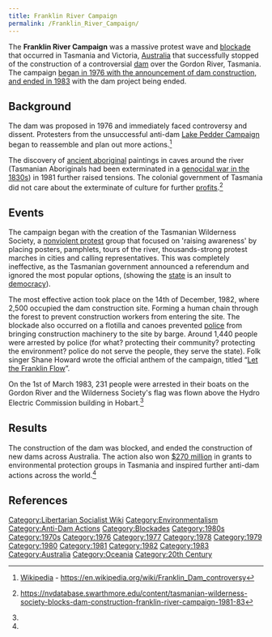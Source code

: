 ```yaml
---
title: Franklin River Campaign
permalink: /Franklin_River_Campaign/
---
```


The **Franklin River Campaign** was a massive protest wave and
[blockade](blockade.md "wikilink") that occurred in Tasmania and Victoria,
[Australia](Commonwealth_of_Australia.md "wikilink") that successfully
stopped of the construction of a controversial [dam](dam.md "wikilink")
over the Gordon River, Tasmania. The campaign [began in 1976 with the
announcement of dam construction, and ended in
1983](Timeline_of_Libertarian_Socialism_in_Oceania.md "wikilink") with the
dam project being ended.

## Background

The dam was proposed in 1976 and immediately faced controversy and
dissent. Protesters from the unsuccessful anti-dam [Lake Pedder
Campaign](Lake_Pedder_Campaign.md "wikilink") began to reassemble and plan
out more actions.[^1]

The discovery of [ancient aboriginal](Aboriginal_Australians.md "wikilink")
paintings in caves around the river (Tasmanian Aboriginals had been
exterminated in a [genocidal war in the
1830s](Black_War_(Tasmania).md "wikilink")) in 1981 further raised
tensions. The colonial government of Tasmania did not care about the
exterminate of culture for further [profits](Profit.md "wikilink").[^2]

## Events

The campaign began with the creation of the Tasmanian Wilderness
Society, a [nonviolent protest](Pacifism.md "wikilink") group that focused
on 'raising awareness' by placing posters, pamphlets, tours of the
river, thousands-strong protest marches in cities and calling
representatives. This was completely ineffective, as the Tasmanian
government announced a referendum and ignored the most popular options,
(showing the [state](State_(Polity).md "wikilink") is an insult to
[democracy](democracy.md "wikilink")).

The most effective action took place on the 14th of December, 1982,
where 2,500 occupied the dam construction site. Forming a human chain
through the forest to prevent construction workers from entering the
site. The blockade also occurred on a flotilla and canoes prevented
[police](police.md "wikilink") from bringing construction machinery to the
site by barge. Around 1,440 people were arrested by police (for what?
protecting their community? protecting the environment? police do not
serve the people, they serve the state). Folk singer Shane Howard wrote
the official anthem of the campaign, titled “[Let the Franklin
Flow](https://www.youtube.com/watch?v=jyU7KxVBGP8)”.

On the 1st of March 1983, 231 people were arrested in their boats on the
Gordon River and the Wilderness Society's flag was flown above the Hydro
Electric Commission building in Hobart.[^3]

## Results

The construction of the dam was blocked, and ended the construction of
new dams across Australia. The action also won [\$270
million](Money.md "wikilink") in grants to environmental protection groups
in Tasmania and inspired further anti-dam actions across the world.[^4]

## References

<references />

[Category:Libertarian Socialist
Wiki](Category:Libertarian_Socialist_Wiki.md "wikilink")
[Category:Environmentalism](Category:Environmentalism.md "wikilink")
[Category:Anti-Dam Actions](Category:Anti-Dam_Actions.md "wikilink")
[Category:Blockades](Category:Blockades.md "wikilink")
[Category:1980s](Category:1980s.md "wikilink")
[Category:1970s](Category:1970s.md "wikilink")
[Category:1976](Category:1976.md "wikilink")
[Category:1977](Category:1977.md "wikilink")
[Category:1978](Category:1978.md "wikilink")
[Category:1979](Category:1979.md "wikilink")
[Category:1980](Category:1980.md "wikilink")
[Category:1981](Category:1981.md "wikilink")
[Category:1982](Category:1982.md "wikilink")
[Category:1983](Category:1983.md "wikilink")
[Category:Australia](Category:Australia.md "wikilink")
[Category:Oceania](Category:Oceania.md "wikilink") [Category:20th
Century](Category:20th_Century.md "wikilink")

[^1]: [Wikipedia](Wikipedia.md "wikilink") -
    <https://en.wikipedia.org/wiki/Franklin_Dam_controversy>

[^2]: <https://nvdatabase.swarthmore.edu/content/tasmanian-wilderness-society-blocks-dam-construction-franklin-river-campaign-1981-83>

[^3]:

[^4]: